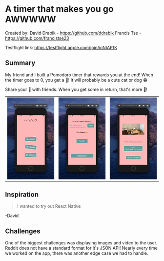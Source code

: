 # A timer that makes you go AWWWWW

Created by:
David Drabik - https://github.com/ddrabik
Francis Tse - https://github.com/francistse23

Testflight link: https://testflight.apple.com/join/ioNIAPfK

## Summary

My friend and I built a Pomodoro timer that rewards you at the end!
When the timer goes to 0, you get a 🎁! It will probably be a cute cat or dog 😁

Share your 🎁 with friends. When you get some in return, that's more 🎁!

<table width="100%">
	<tr>
	  	<th width="33%"><img src="start.jpeg"></th>
        <th width="33%"><img src="friends.png"></th>
        <th width="33%"><img src="prize.png"></th>
	</tr>
</table>

## Inspiration

> I wanted to try out React Native

-David

## Challenges

One of the biggest challenges was displaying images and video to the user. Reddit does not have a standard format for it's JSON API! Nearly every time we worked on the app, there was another edge case we had to handle.
